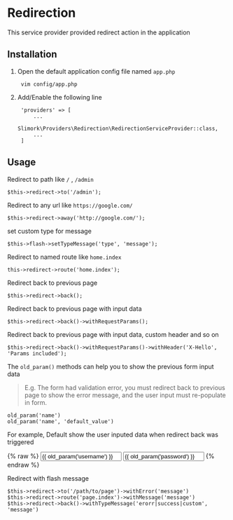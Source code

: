 # Redirection

This service provider provided redirect action in the application

## Installation

1. Open the default application config file named `app.php`

        vim config/app.php

2. Add/Enable the following line

        'providers' => [
            ...
            Slimork\Providers\Redirection\RedirectionServiceProvider::class,
            ...
        ]

## Usage

Redirect to path like `/` , `/admin`

    $this->redirect->to('/admin');

Redirect to any url like `https://google.com/`

    $this->redirect->away('http://google.com/');

set custom type for message

    $this->flash->setTypeMessage('type', 'message');

Redirect to named route like `home.index`

    this->redirect->route('home.index');

Redirect back to previous page

    $this->redirect->back();

Redirect back to previous page with input data

    $this->redirect->back()->withRequestParams();

Redirect back to previous page with input data, custom header and so on

    $this->redirect->back()->withRequestParams()->withHeader('X-Hello', 'Params included');

The `old_param()` methods can help you to show the previous form input data

> E.g. The form had validation error, you must redirect back to previous page to show the error message, and the user input must re-populate in form.

    old_param('name')
    old_param('name', 'default_value')

For example, Default show the user inputed data when redirect back was triggered

{% raw %}
    <input type="text" name="username" value="{{ old_param('username') }}">
    <input type="text" name="password" value="{{ old_param('password') }}">
{% endraw %}

Redirect with flash message

    $this->redirect->to('/path/to/page')->withError('message')
    $this->redirect->route('page.index')->withMessage('message')
    $this->redirect->back()->withTypeMessage('erorr|success|custom', 'message')
